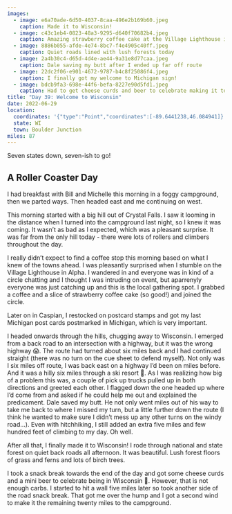 ```yaml
---
images:
  - image: e6a70ade-6d50-4037-8caa-496e2b169b60.jpeg
    caption: Made it to Wisconsin!
  - image: c43c1eb4-0823-48a3-9295-d640f70682b4.jpeg
    caption: Amazing strawberry coffee cake at the Village Lighthouse in Alpha
  - image: 8886b055-afde-4e74-8bc7-f4e4905c40ff.jpeg
    caption: Quiet roads lined with lush forests today
  - image: 2a4b30c4-d65d-4d4e-ae44-9a31e8d77caa.jpeg
    caption: Dale saving my butt after I ended up far off route
  - image: 22dc2f06-e901-4672-9787-b4c8f25086f4.jpeg
    caption: I finally got my welcome to Michigan sign!
  - image: bdcb9fa3-698e-44f6-befa-8227e90d5fd1.jpeg
    caption: Had to get cheese curds and beer to celebrate making it to Wisconsin
title: "Day 39: Welcome to Wisconsin"
date: 2022-06-29
location:
  coordinates: '{"type":"Point","coordinates":[-89.6441238,46.084941]}'
  state: WI
  town: Boulder Junction
miles: 87
---
```

Seven states down, seven-ish to go!

## A Roller Coaster Day

I had breakfast with Bill and Michelle this morning in a foggy campground, then we parted ways. Then headed east and me continuing on west. 

This morning started with a big hill out of Crystal Falls. I saw it looming in the distance when I turned into the campground last night, so I knew it was coming. It wasn’t as bad as I expected, which was a pleasant surprise. It was far from the only hill today - there were lots of rollers and climbers throughout the day. 

I really didn’t expect to find a coffee stop this morning based on what I knew of the towns ahead. I was pleasantly surprised when I stumble on the Village Lighthouse in Alpha. I wandered in and everyone was in kind of a circle chatting and I thought I was intruding on event, but aparrenyly everyone was just catching up and this is the local gathering spot. I grabbed a coffee and a slice of strawberry coffee cake (so good!) and joined the circle. 

Later on in Caspian, I restocked on postcard stamps and got my last Michigan post cards postmarked in Michigan, which is very important. 

I headed onwards through the hills, chugging away to Wisconsin. I emerged from a back road to an intersection with a highway, but it was the wrong highway 😱. The route had turned about six miles back and I had continued straight (there was no turn on the cue sheet to defend myself). Not only was I six miles off route, I was back east on a highway I’d been on miles before. And it was a hilly six miles through a ski resort 🤦. As I was realizing how big of a problem this was, a couple of pick up trucks pulled up in both directions and greeted each other. I flagged down the one headed up where I’d come from and asked if he could help me out and explained the predicament. Dale saved my butt. He not only went miles out of his way to take me back to where I missed my turn, but a little further down the route (I think he wanted to make sure I didn’t mess up any other turns on the windy road…). Even with hitchhiking, I still added an extra five miles and few hundred feet of climbing to my day. Oh well. 

After all that, I finally made it to Wisconsin! I rode through national and state forest on quiet back roads all afternoon. It was beautiful. Lush forest floors of grass and ferns and lots of birch trees. 

I took a snack break towards the end of the day and got some cheese curds and a mini beer to celebrate being in Wisconsin 🎉. However, that is not enough carbs. I started to hit a wall five miles later so took another side of the road snack break. That got me over the hump and I got a second wind to make it the remaining twenty miles to the campground. 